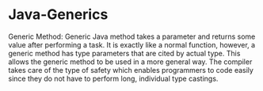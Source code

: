 # Java-Generics

Generic Method: Generic Java method takes a parameter and returns some value after performing a task. It is exactly like 
a normal function, however, a generic method has type parameters that are cited by actual type. This allows the generic 
method to be used in a more general way. The compiler takes care of the type of safety which enables programmers to 
code easily since they do not have to perform long, individual type castings.    
 
